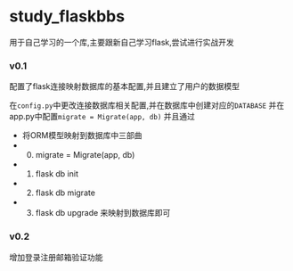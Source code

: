 # study_flaskbbs
用于自己学习的一个库,主要跟新自己学习flask,尝试进行实战开发

### v0.1 
配置了flask连接映射数据库的基本配置,并且建立了用户的数据模型

在`config.py`中更改连接数据库相关配置,并在数据库中创建对应的`DATABASE`
并在app.py中配置`migrate = Migrate(app, db)`
并且通过
* 将ORM模型映射到数据库中三部曲
* 0. migrate = Migrate(app, db)
* 1. flask db init
* 2. flask db migrate
* 3. flask db upgrade
来映射到数据库即可

### v0.2
增加登录注册邮箱验证功能
